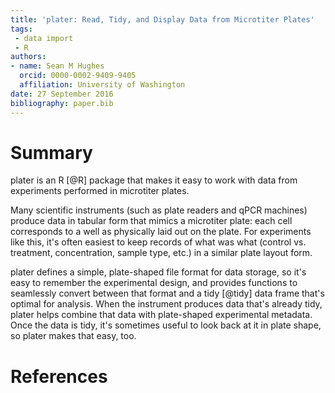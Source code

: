 ```yaml
---
title: 'plater: Read, Tidy, and Display Data from Microtiter Plates'
tags:
 - data import
 - R
authors:
- name: Sean M Hughes
  orcid: 0000-0002-9409-9405
  affiliation: University of Washington
date: 27 September 2016
bibliography: paper.bib
---
```


# Summary

plater is an R [@R] package that makes it easy to work with data from experiments performed in microtiter plates.

Many scientific instruments (such as plate readers and qPCR machines) produce data in tabular form that mimics a microtiter plate: each cell corresponds to a well as physically laid out on the plate. For experiments like this, it's often easiest to keep records of what was what (control vs. treatment, concentration, sample type, etc.) in a similar plate layout form. 

plater defines a simple, plate-shaped file format for data storage, so it's easy to remember the experimental design, and provides functions to seamlessly convert between that format and a tidy [@tidy] data frame that's optimal for analysis. When the instrument produces data that's already tidy, plater helps combine that data with plate-shaped experimental metadata. Once the data is tidy, it's sometimes useful to look back at it in plate shape, so plater makes that easy, too. 

# References

